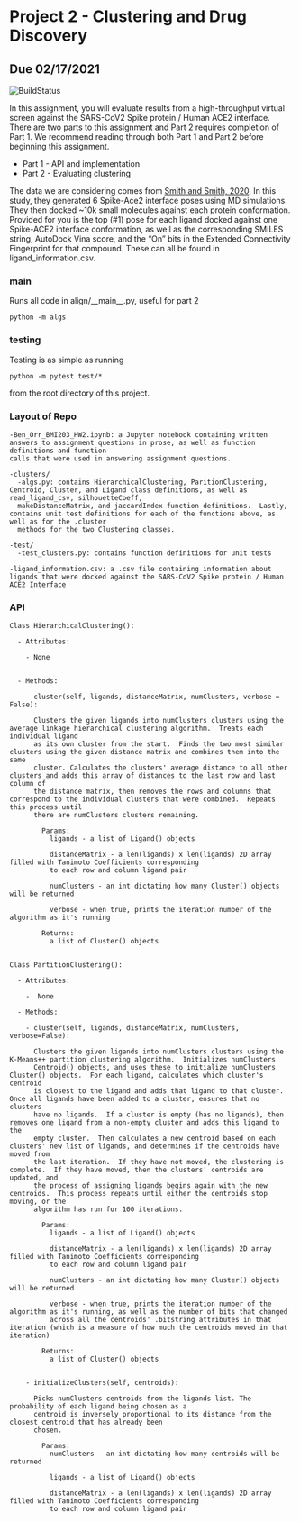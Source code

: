 # Project 2 - Clustering and Drug Discovery
## Due 02/17/2021

![BuildStatus](https://github.com/ucsf-bmi-203-2021/Project2/workflows/HW2/badge.svg?event=push)

In this assignment, you will evaluate results from a high-throughput virtual screen against the SARS-CoV2 Spike protein / Human ACE2 interface.  There are two parts to this assignment and Part 2 requires completion of Part 1. We recommend reading through both Part 1 and Part 2 before beginning this assignment. 

* Part 1 - API and implementation
* Part 2 - Evaluating clustering

The data we are considering comes from [Smith and Smith, 2020](https://chemrxiv.org/articles/preprint/Repurposing_Therapeutics_for_the_Wuhan_Coronavirus_nCov-2019_Supercomputer-Based_Docking_to_the_Viral_S_Protein_and_Human_ACE2_Interface/11871402). In this study, they generated 6 Spike-Ace2 interface poses using MD simulations. They then docked ~10k small molecules against each protein conformation. Provided for you is the top (#1) pose for each ligand docked against one Spike-ACE2 interface conformation, as well as the corresponding SMILES string, AutoDock Vina score, and the “On” bits in the Extended Connectivity Fingerprint for that compound. These can all be found in ligand\_information.csv.


### main
Runs all code in align/\_\_main\_\_.py, useful for part 2
```
python -m algs
```

### testing
Testing is as simple as running
```
python -m pytest test/*
```
from the root directory of this project.


### Layout of Repo

```
-Ben_Orr_BMI203_HW2.ipynb: a Jupyter notebook containing written answers to assignment questions in prose, as well as function definitions and function
calls that were used in answering assignment questions.

-clusters/
  -algs.py: contains HierarchicalClustering, ParitionClustering, Centroid, Cluster, and Ligand class definitions, as well as read_ligand_csv, silhouetteCoeff,
  makeDistanceMatrix, and jaccardIndex function definitions.  Lastly, contains unit test definitions for each of the functions above, as well as for the .cluster
  methods for the two Clustering classes.

-test/
  -test_clusters.py: contains function definitions for unit tests
  
-ligand_information.csv: a .csv file containing information about ligands that were docked against the SARS-CoV2 Spike protein / Human ACE2 Interface
```

### API

```
Class HierarchicalClustering():

  - Attributes:
  
    - None


  - Methods:
  
    - cluster(self, ligands, distanceMatrix, numClusters, verbose = False):
    
      Clusters the given ligands into numClusters clusters using the average linkage hierarchical clustering algorithm.  Treats each individual ligand
      as its own cluster from the start.  Finds the two most similar clusters using the given distance matrix and combines them into the same
      cluster. Calculates the clusters' average distance to all other clusters and adds this array of distances to the last row and last column of
      the distance matrix, then removes the rows and columns that correspond to the individual clusters that were combined.  Repeats this process until
      there are numClusters clusters remaining.

        Params:
          ligands - a list of Ligand() objects

          distanceMatrix - a len(ligands) x len(ligands) 2D array filled with Tanimoto Coefficients corresponding
          to each row and column ligand pair

          numClusters - an int dictating how many Cluster() objects will be returned

          verbose - when true, prints the iteration number of the algorithm as it's running

        Returns:
          a list of Cluster() objects
```

```
          
Class PartitionClustering():

  - Attributes:
  
    -  None

  - Methods:

    - cluster(self, ligands, distanceMatrix, numClusters, verbose=False):

      Clusters the given ligands into numClusters clusters using the K-Means++ partition clustering algorithm.  Initializes numClusters
      Centroid() objects, and uses these to initialize numClusters Cluster() objects.  For each ligand, calculates which cluster's centroid
      is closest to the ligand and adds that ligand to that cluster.  Once all ligands have been added to a cluster, ensures that no clusters
      have no ligands.  If a cluster is empty (has no ligands), then removes one ligand from a non-empty cluster and adds this ligand to the 
      empty cluster.  Then calculates a new centroid based on each clusters' new list of ligands, and determines if the centroids have moved from
      the last iteration.  If they have not moved, the clustering is complete.  If they have moved, then the clusters' centroids are updated, and
      the process of assigning ligands begins again with the new centroids.  This process repeats until either the centroids stop moving, or the
      algorithm has run for 100 iterations.

        Params:
          ligands - a list of Ligand() objects

          distanceMatrix - a len(ligands) x len(ligands) 2D array filled with Tanimoto Coefficients corresponding
          to each row and column ligand pair

          numClusters - an int dictating how many Cluster() objects will be returned

          verbose - when true, prints the iteration number of the algorithm as it's running, as well as the number of bits that changed
          across all the centroids' .bitstring attributes in that iteration (which is a measure of how much the centroids moved in that iteration)

        Returns:
          a list of Cluster() objects


    - initializeClusters(self, centroids):
    
      Picks numClusters centroids from the ligands list. The probability of each ligand being chosen as a
      centroid is inversely proportional to its distance from the closest centroid that has already been
      chosen.

        Params:
          numClusters - an int dictating how many centroids will be returned

          ligands - a list of Ligand() objects

          distanceMatrix - a len(ligands) x len(ligands) 2D array filled with Tanimoto Coefficients corresponding
          to each row and column ligand pair

